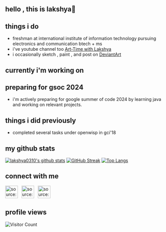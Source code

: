 ## hello , this is lakshya🎯

## things i do

* freshman at international institute of information technology pursuing electronics and communication btech + ms
* i've youtube channel too [Art-Time with Lakshya](https://youtube.com/@ArtTimewithLakshya)
* i occasionally sketch , paint , and post on [DeviantArt](https://www.deviantart.com/sigmalaksh)


## currently i'm working on

## preparing for gsoc 2024
* i'm actively preparing for google summer of code 2024 by learning java and working on relevant projects.


## things i did previously
* completed several tasks under openwisp in gci'18

## my github stats
<a href="http://www.github.com/lakshya0310"><img src="https://github-readme-stats.vercel.app/api?username=lakshya0310&show_icons=true&hide=&count_private=true&title_color=0891b2&text_color=ffffff&icon_color=0891b2&bg_color=171717&hide_border=true&show_icons=true" alt="lakshya0310's github stats" /></a>
[![GitHub Streak](https://streak-stats.demolab.com?user=lakshya0310&theme=calm&hide_border=true&card_width=450)](https://git.io/streak-stats)
[![Top Langs](https://github-readme-stats.vercel.app/api/top-langs/?username=lakshya0310&theme=calm&layout=donut&hide_border=true)](https://github.com/anuraghazra/github-readme-stats)


## connect with me 
<a href="https://www.linkedin.com/in/lakshya-jindal-031a52286" target="_blank" rel="noopener noreferrer"><img src="https://i.imgur.com/kF9HMpz.png" width=40px height=40px title="source: imgur.com" /></a> &nbsp;  <a href="https://twitter.com/jindal10_jindal" target="_blank" rel="noopener noreferrer"><img src="https://i.imgur.com/G7yTDHP.png" width=40px height=40px title="source: imgur.com" /></a> &nbsp;  <a href="https://instagram.com/laxyajindal_" target="_blank" rel="noopener noreferrer"><img src="https://i.imgur.com/6QzKhtx.png" width=40px height=40px title="source: imgur.com" /></a>

## profile views
![Visitor Count](https://profile-counter.glitch.me/{lakshya0310}/count.svg)
